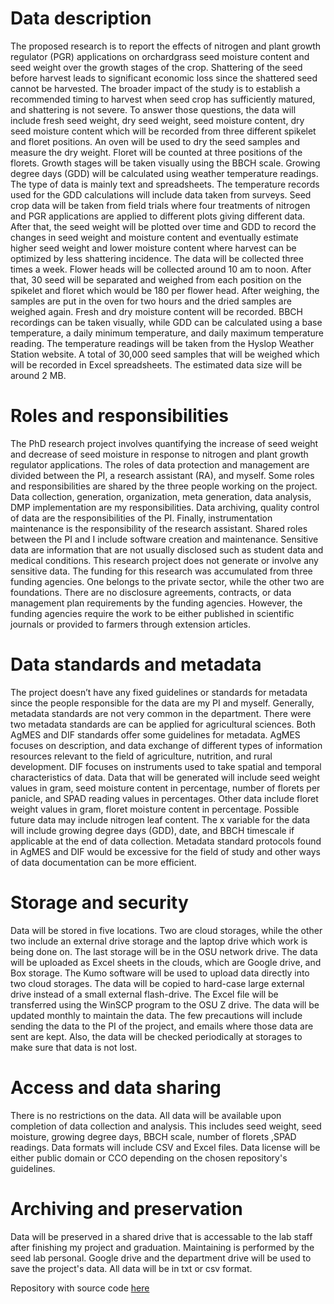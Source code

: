 # Data description
The proposed research is to report the effects of nitrogen and plant growth regulator (PGR) applications on orchardgrass seed moisture content and seed weight over the growth stages of the crop. Shattering of the seed before harvest leads to significant economic loss since the shattered seed cannot be harvested. The broader impact of the study is to establish a recommended timing to harvest when seed crop has sufficiently matured, and shattering is not severe.
	To answer those questions, the data will include fresh seed weight, dry seed weight, seed moisture content, dry seed moisture content which will be recorded from three different spikelet and floret positions. An oven will be used to dry the seed samples and measure the dry weight. Floret will be counted at three positions of the florets. Growth stages will be taken visually using the BBCH scale. Growing degree days (GDD) will be calculated using weather temperature readings. 
	The type of data is mainly text and spreadsheets. The temperature records used for the GDD calculations will include data taken from surveys. Seed crop data will be taken from field trials where four treatments of nitrogen and PGR applications are applied to different plots giving different data. After that, the seed weight will be plotted over time and GDD to record the changes in seed weight and moisture content and eventually estimate higher seed weight and lower moisture content where harvest can be optimized by less shattering incidence. 
	The data will be collected three times a week. Flower heads will be collected around 10 am to noon. After that, 30 seed will be separated and weighed from each position on the spikelet and floret which would be 180 per flower head. After weighing, the samples are put in the oven for two hours and the dried samples are weighed again. Fresh and dry moisture content will be recorded. BBCH recordings can be taken visually, while GDD can be calculated using a base temperature, a daily minimum temperature, and daily maximum temperature reading. The temperature readings will be taken from the Hyslop Weather Station website. A total of 30,000 seed samples that will be weighed which will be recorded in Excel spreadsheets. The estimated data size will be around 2 MB.

# Roles and responsibilities
The PhD research project involves quantifying the increase of seed weight and decrease of seed moisture in response to nitrogen and plant growth regulator applications. The roles of data protection and management are divided between the PI, a research assistant (RA), and myself. Some roles and responsibilities are shared by the three people working on the project. Data collection, generation, organization, meta generation, data analysis, DMP implementation are my responsibilities. Data archiving, quality control of data are the responsibilities of the PI. Finally, instrumentation maintenance is the responsibility of the research assistant. Shared roles between the PI and I include software creation and maintenance. 
Sensitive data are information that are not usually disclosed such as student data and medical conditions. This research project does not generate or involve any sensitive data. The funding for this research was accumulated from three funding agencies. One belongs to the private sector, while the other two are foundations. There are no disclosure agreements, contracts, or data management plan requirements by the funding agencies. However, the funding agencies require the work to be either published in scientific journals or provided to farmers through extension articles. 


# Data standards and metadata
The project doesn’t have any fixed guidelines or standards for metadata since the people responsible for the data are my PI and myself. Generally, metadata standards are not very common in the department. There were two metadata standards are can be applied for agricultural sciences. Both AgMES and DIF standards offer some guidelines for metadata. AgMES focuses on description, and data exchange of different types of information resources relevant to the field of agriculture, nutrition, and rural development. DIF focuses on instruments used to take spatial and temporal characteristics of data.
Data that will be generated will include seed weight values in gram, seed moisture content in percentage, number of florets per panicle, and SPAD reading values in percentages. Other data include floret weight values in gram, floret moisture content in percentage. Possible future data may include nitrogen leaf content. The x variable for the data will include growing degree days (GDD), date, and BBCH timescale if applicable at the end of data collection. Metadata standard protocols found in AgMES and DIF would be excessive for the field of study and other ways of data documentation can be more efficient. 


# Storage and security
Data will be stored in five locations. Two are cloud storages, while the other two include an external drive storage and the laptop drive which work is being done on. The last storage will be in the OSU network drive. The data will be uploaded as Excel sheets in the clouds, which are Google drive, and Box storage. The Kumo software will be used to upload data directly into two cloud storages. The data will be copied to hard-case large external drive instead of a small external flash-drive. The Excel file will be transferred using the WinSCP program to the OSU Z drive. The data will be updated monthly to maintain the data. The few precautions will include sending the data to the PI of the project, and emails where those data are sent are kept. Also, the data will be checked periodically at storages to make sure that data is not lost. 

# Access and data sharing

There is no restrictions on the data. All data will be available upon completion of data collection and analysis. 
This includes seed weight, seed moisture, growing degree days, BBCH scale, number of florets ,SPAD readings. Data formats will include CSV and Excel files. Data license will be either public domain or CCO depending on the chosen repository's guidelines.

# Archiving and preservation

Data will be preserved in a shared drive that is accessable to the lab staff after finishing my project and graduation. Maintaining is performed by the seed lab personal. Google drive and the department drive will be used to save the project's data. All data will be in txt or csv format.


Repository with source code [here](https://github.com/clarallebot/GRAD521_DMPtemplate)
